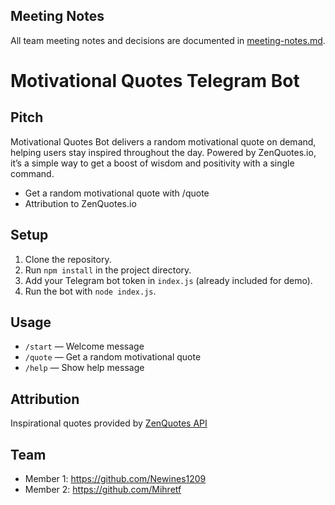## Meeting Notes
All team meeting notes and decisions are documented in [meeting-notes.md](./meeting-notes.md).

# Motivational Quotes Telegram Bot

## Pitch
Motivational Quotes Bot delivers a random motivational quote on demand, helping users stay inspired throughout the day. Powered by ZenQuotes.io, it’s a simple way to get a boost of wisdom and positivity with a single command.

- Get a random motivational quote with /quote
- Attribution to ZenQuotes.io

## Setup
1. Clone the repository.
2. Run `npm install` in the project directory.
3. Add your Telegram bot token in `index.js` (already included for demo).
4. Run the bot with `node index.js`.

## Usage
- `/start` — Welcome message
- `/quote` — Get a random motivational quote
- `/help` — Show help message

## Attribution
Inspirational quotes provided by [ZenQuotes API](https://zenquotes.io/)

## Team
- Member 1: https://github.com/Newines1209
- Member 2: https://github.com/Mihretf

 
